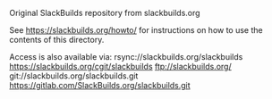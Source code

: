Original SlackBuilds repository from slackbuilds.org

See https://slackbuilds.org/howto/ for instructions on 
how to use the contents of this directory.

Access is also available via:
 rsync://slackbuilds.org/slackbuilds
 https://slackbuilds.org/cgit/slackbuilds
 ftp://slackbuilds.org/
 git://slackbuilds.org/slackbuilds.git
 https://gitlab.com/SlackBuilds.org/slackbuilds.git
